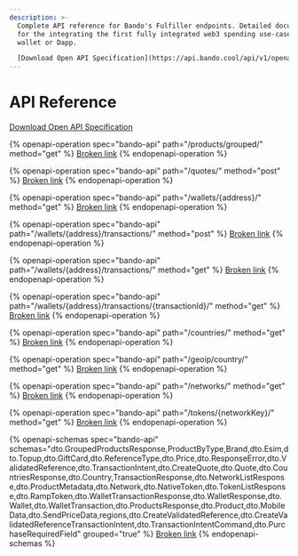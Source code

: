 ```yaml
---
description: >-
  Complete API reference for Bando's Fulfiller endpoints. Detailed documentation
  for the integrating the first fully integrated web3 spending use-case for your
  wallet or Dapp.

  [Download Open API Specification](https://api.bando.cool/api/v1/openapi.json)
---
```


# API Reference

[Download Open API Specification](https://api.bando.cool/api/v1/openapi.json)

{% openapi-operation spec="bando-api" path="/products/grouped/" method="get" %}
[Broken link](broken-reference)
{% endopenapi-operation %}

{% openapi-operation spec="bando-api" path="/quotes/" method="post" %}
[Broken link](broken-reference)
{% endopenapi-operation %}

{% openapi-operation spec="bando-api" path="/wallets/{address}/" method="get" %}
[Broken link](broken-reference)
{% endopenapi-operation %}

{% openapi-operation spec="bando-api" path="/wallets/{address}/transactions/" method="post" %}
[Broken link](broken-reference)
{% endopenapi-operation %}

{% openapi-operation spec="bando-api" path="/wallets/{address}/transactions/" method="get" %}
[Broken link](broken-reference)
{% endopenapi-operation %}

{% openapi-operation spec="bando-api" path="/wallets/{address}/transactions/{transactionId}/" method="get" %}
[Broken link](broken-reference)
{% endopenapi-operation %}

{% openapi-operation spec="bando-api" path="/countries/" method="get" %}
[Broken link](broken-reference)
{% endopenapi-operation %}

{% openapi-operation spec="bando-api" path="/geoip/country/" method="get" %}
[Broken link](broken-reference)
{% endopenapi-operation %}

{% openapi-operation spec="bando-api" path="/networks/" method="get" %}
[Broken link](broken-reference)
{% endopenapi-operation %}

{% openapi-operation spec="bando-api" path="/tokens/{networkKey}/" method="get" %}
[Broken link](broken-reference)
{% endopenapi-operation %}

{% openapi-schemas spec="bando-api" schemas="dto.GroupedProductsResponse,ProductByType,Brand,dto.Esim,dto.Topup,dto.GiftCard,dto.ReferenceType,dto.Price,dto.ResponseError,dto.ValidatedReference,dto.TransactionIntent,dto.CreateQuote,dto.Quote,dto.CountriesResponse,dto.Country,TransactionResponse,dto.NetworkListResponse,dto.ProductMetadata,dto.Network,dto.NativeToken,dto.TokenListResponse,dto.RampToken,dto.WalletTransactionResponse,dto.WalletResponse,dto.Wallet,dto.WalletTransaction,dto.ProductsResponse,dto.Product,dto.MobileData,dto.SendPriceData,regions,dto.CreateValidatedReference,dto.CreateValidatedReferenceTransactionIntent,dto.TransactionIntentCommand,dto.PurchaseRequiredField" grouped="true" %}
[Broken link](broken-reference)
{% endopenapi-schemas %}
